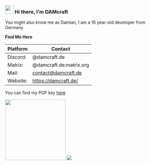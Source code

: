 <h3><img src="https://media.giphy.com/media/hvRJCLFzcasrR4ia7z/giphy.gif" width="28"> Hi there, I'm DAMcraft</h3>

You might also know me as Damian, I am a 16 year-old developer from Germany

**Find Me Here**
    
| Platform  | Contact                 |
|-----------|-------------------------|
| Discord:  | @damcraft.de            |
| Matrix:   | @damcraft.de:matrix.org |
| Mail:     | contact@damcraft.de     |
| Website:  | https://damcraft.de/    |

You can find my PGP key [here](https://damcraft.de/pgp)
  
<img src="https://lanyard-profile-readme.vercel.app/api/495257778802393088?animated=true" height=200px/>  <img src="https://github-readme-stats.vercel.app/api?username=DAMcraft&show_icons=true&theme=tokyonight">
